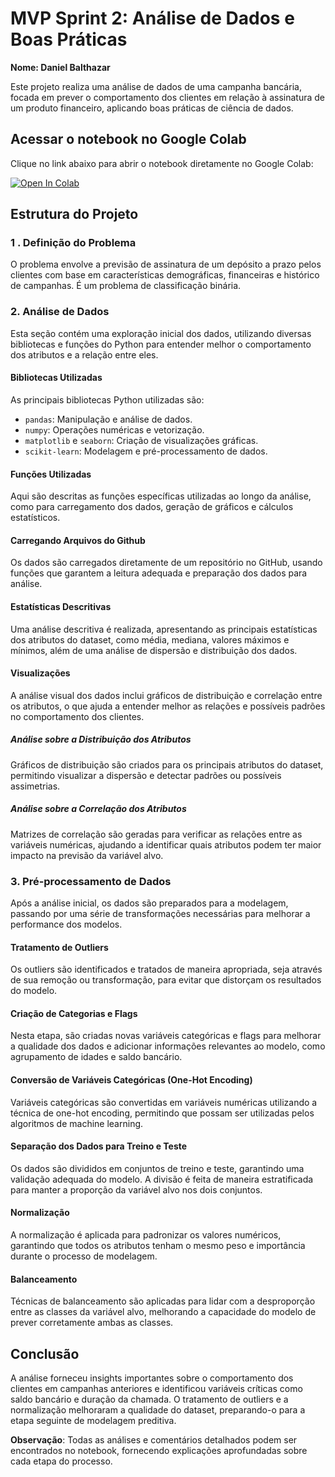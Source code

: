 # **MVP Sprint 2: Análise de Dados e Boas Práticas**

**Nome: Daniel Balthazar**

Este projeto realiza uma análise de dados de uma campanha bancária, focada em prever o comportamento dos clientes em relação à assinatura de um produto financeiro, aplicando boas práticas de ciência de dados.

## Acessar o notebook no Google Colab

Clique no link abaixo para abrir o notebook diretamente no Google Colab:

[![Open In Colab](https://colab.research.google.com/assets/colab-badge.svg)](https://colab.research.google.com/github/Danielbalthazar/MVP_AnaliseDeDados_e_BoasPraticas/blob/main/MVP_AnáliseDeDados_e_BoasPráticas.ipynb)

## Estrutura do Projeto

### 1 . Definição do Problema
O problema envolve a previsão de assinatura de um depósito a prazo pelos clientes com base em características demográficas, financeiras e histórico de campanhas. É um problema de classificação binária.

### 2. Análise de Dados

Esta seção contém uma exploração inicial dos dados, utilizando diversas bibliotecas e funções do Python para entender melhor o comportamento dos atributos e a relação entre eles.

#### Bibliotecas Utilizadas

As principais bibliotecas Python utilizadas são:

- `pandas`: Manipulação e análise de dados.
- `numpy`: Operações numéricas e vetorização.
- `matplotlib` e `seaborn`: Criação de visualizações gráficas.
- `scikit-learn`: Modelagem e pré-processamento de dados.

#### Funções Utilizadas

Aqui são descritas as funções específicas utilizadas ao longo da análise, como para carregamento dos dados, geração de gráficos e cálculos estatísticos.

#### Carregando Arquivos do Github

Os dados são carregados diretamente de um repositório no GitHub, usando funções que garantem a leitura adequada e preparação dos dados para análise.

#### Estatísticas Descritivas

Uma análise descritiva é realizada, apresentando as principais estatísticas dos atributos do dataset, como média, mediana, valores máximos e mínimos, além de uma análise de dispersão e distribuição dos dados.

#### Visualizações

A análise visual dos dados inclui gráficos de distribuição e correlação entre os atributos, o que ajuda a entender melhor as relações e possíveis padrões no comportamento dos clientes.

##### Análise sobre a Distribuição dos Atributos

Gráficos de distribuição são criados para os principais atributos do dataset, permitindo visualizar a dispersão e detectar padrões ou possíveis assimetrias.

##### Análise sobre a Correlação dos Atributos

Matrizes de correlação são geradas para verificar as relações entre as variáveis numéricas, ajudando a identificar quais atributos podem ter maior impacto na previsão da variável alvo.

### 3. Pré-processamento de Dados

Após a análise inicial, os dados são preparados para a modelagem, passando por uma série de transformações necessárias para melhorar a performance dos modelos.

#### Tratamento de Outliers

Os outliers são identificados e tratados de maneira apropriada, seja através de sua remoção ou transformação, para evitar que distorçam os resultados do modelo.

#### Criação de Categorias e Flags

Nesta etapa, são criadas novas variáveis categóricas e flags para melhorar a qualidade dos dados e adicionar informações relevantes ao modelo, como agrupamento de idades e saldo bancário.

#### Conversão de Variáveis Categóricas (One-Hot Encoding)

Variáveis categóricas são convertidas em variáveis numéricas utilizando a técnica de one-hot encoding, permitindo que possam ser utilizadas pelos algoritmos de machine learning.

#### Separação dos Dados para Treino e Teste

Os dados são divididos em conjuntos de treino e teste, garantindo uma validação adequada do modelo. A divisão é feita de maneira estratificada para manter a proporção da variável alvo nos dois conjuntos.

#### Normalização

A normalização é aplicada para padronizar os valores numéricos, garantindo que todos os atributos tenham o mesmo peso e importância durante o processo de modelagem.

#### Balanceamento

Técnicas de balanceamento são aplicadas para lidar com a desproporção entre as classes da variável alvo, melhorando a capacidade do modelo de prever corretamente ambas as classes.


## Conclusão

A análise forneceu insights importantes sobre o comportamento dos clientes em campanhas anteriores e identificou variáveis críticas como saldo bancário e duração da chamada. O tratamento de outliers e a normalização melhoraram a qualidade do dataset, preparando-o para a etapa seguinte de modelagem preditiva.

**Observação**: Todas as análises e comentários detalhados podem ser encontrados no notebook, fornecendo explicações aprofundadas sobre cada etapa do processo.



